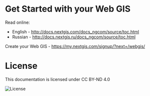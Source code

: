 # Get Started with your Web GIS

Read online:
* English - http://docs.nextgis.com/docs_ngcom/source/toc.html
* Russian - http://docs.nextgis.ru/docs_ngcom/source/toc.html

Create your Web GIS - https://my.nextgis.com/signup/?next=/webgis/

# License

This documentation is licensed under CC BY-ND 4.0

![License](https://img.shields.io/badge/License-CC%E2%80%94BY%E2%80%94ND%204.0-green.svg?maxAge=2592000)
